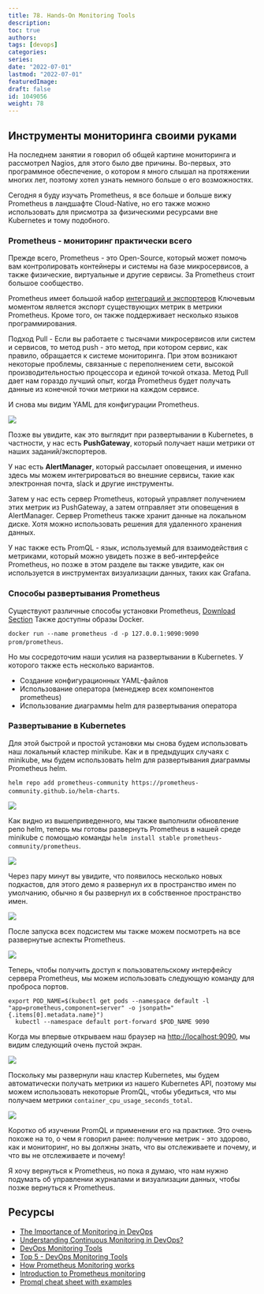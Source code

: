```yaml
---
title: 78. Hands-On Monitoring Tools
description: 
toc: true
authors:
tags: [devops]
categories:
series: 
date: "2022-07-01"
lastmod: "2022-07-01"
featuredImage:
draft: false
id: 1049056
weight: 78
---
```

## Инструменты мониторинга своими руками

На последнем занятии я говорил об общей картине мониторинга и рассмотрел Nagios, для этого было две причины. Во-первых, это программное обеспечение, о котором я много слышал на протяжении многих лет, поэтому хотел узнать немного больше о его возможностях.

Сегодня я буду изучать Prometheus, я все больше и больше вижу Prometheus в ландшафте Cloud-Native, но его также можно использовать для присмотра за физическими ресурсами вне Kubernetes и тому подобного.

### Prometheus - мониторинг практически всего

Прежде всего, Prometheus - это Open-Source, который может помочь вам контролировать контейнеры и системы на базе микросервисов, а также физические, виртуальные и другие сервисы. За Prometheus стоит большое сообщество.

Prometheus имеет большой набор [интеграций и экспортеров](https://prometheus.io/docs/instrumenting/exporters/) Ключевым моментом является экспорт существующих метрик в метрики Prometheus. Кроме того, он также поддерживает несколько языков программирования.

Подход Pull - Если вы работаете с тысячами микросервисов или систем и сервисов, то метод push - это метод, при котором сервис, как правило, обращается к системе мониторинга. При этом возникают некоторые проблемы, связанные с переполнением сети, высокой производительностью процессора и единой точкой отказа. Метод Pull дает нам гораздо лучший опыт, когда Prometheus будет получать данные из конечной точки метрики на каждом сервисе.

И снова мы видим YAML для конфигурации Prometheus.

![](../images/Day78_Monitoring7.ru.png?v1)

Позже вы увидите, как это выглядит при развертывании в Kubernetes, в частности, у нас есть **PushGateway**, который получает наши метрики от наших заданий/экспортеров.

У нас есть **AlertManager**, который рассылает оповещения, и именно здесь мы можем интегрироваться во внешние сервисы, такие как электронная почта, slack и другие инструменты.

Затем у нас есть сервер Prometheus, который управляет получением этих метрик из PushGateway, а затем отправляет эти оповещения в AlertManager. Сервер Prometheus также хранит данные на локальном диске. Хотя можно использовать решения для удаленного хранения данных.

У нас также есть PromQL - язык, используемый для взаимодействия с метриками, который можно увидеть позже в веб-интерфейсе Prometheus, но позже в этом разделе вы также увидите, как он используется в инструментах визуализации данных, таких как Grafana.

### Способы развертывания Prometheus

Существуют различные способы установки Prometheus, [Download Section](https://prometheus.io/download/) Также доступны образы Docker.

`docker run --name prometheus -d -p 127.0.0.1:9090:9090 prom/prometheus`.

Но мы сосредоточим наши усилия на развертывании в Kubernetes. У которого также есть несколько вариантов.

- Создание конфигурационных YAML-файлов
- Использование оператора (менеджер всех компонентов prometheus)
- Использование диаграммы helm для развертывания оператора

### Развертывание в Kubernetes

Для этой быстрой и простой установки мы снова будем использовать наш локальный кластер minikube. Как и в предыдущих случаях с minikube, мы будем использовать helm для развертывания диаграммы Prometheus helm.

`helm repo add prometheus-community https://prometheus-community.github.io/helm-charts`.

![](../images/Day78_Monitoring1.ru.png?v1)

Как видно из вышеприведенного, мы также выполнили обновление репо helm, теперь мы готовы развернуть Prometheus в нашей среде minikube с помощью команды `helm install stable prometheus-community/prometheus`.

![](../images/Day78_Monitoring2.ru.png?v1)

Через пару минут вы увидите, что появилось несколько новых подкастов, для этого демо я развернул их в пространство имен по умолчанию, обычно я бы развернул их в собственное пространство имен.

![](../images/Day78_Monitoring3.ru.png?v1)

После запуска всех подсистем мы также можем посмотреть на все развернутые аспекты Prometheus.

![](../images/Day78_Monitoring4.ru.png?v1)

Теперь, чтобы получить доступ к пользовательскому интерфейсу сервера Prometheus, мы можем использовать следующую команду для проброса портов.

```
export POD_NAME=$(kubectl get pods --namespace default -l "app=prometheus,component=server" -o jsonpath="{.items[0].metadata.name}")
  kubectl --namespace default port-forward $POD_NAME 9090
```

Когда мы впервые открываем наш браузер на <http://localhost:9090>, мы видим следующий очень пустой экран.

![](../images/Day78_Monitoring5.ru.png?v1)

Поскольку мы развернули наш кластер Kubernetes, мы будем автоматически получать метрики из нашего Kubernetes API, поэтому мы можем использовать некоторые PromQL, чтобы убедиться, что мы получаем метрики `container_cpu_usage_seconds_total`.

![](../images/Day78_Monitoring6.ru.png?v1)

Коротко об изучении PromQL и применении его на практике. Это очень похоже на то, о чем я говорил ранее: получение метрик - это здорово, как и мониторинг, но вы должны знать, что вы отслеживаете и почему, и что вы не отслеживаете и почему!

Я хочу вернуться к Prometheus, но пока я думаю, что нам нужно подумать об управлении журналами и визуализации данных, чтобы позже вернуться к Prometheus.

## Ресурсы

- [The Importance of Monitoring in DevOps](https://www.devopsonline.co.uk/the-importance-of-monitoring-in-devops/)
- [Understanding Continuous Monitoring in DevOps?](https://medium.com/devopscurry/understanding-continuous-monitoring-in-devops-f6695b004e3b)
- [DevOps Monitoring Tools](https://www.youtube.com/watch?v=Zu53QQuYqJ0)
- [Top 5 - DevOps Monitoring Tools](https://www.youtube.com/watch?v=4t71iv_9t_4)
- [How Prometheus Monitoring works](https://www.youtube.com/watch?v=h4Sl21AKiDg)
- [Introduction to Prometheus monitoring](https://www.youtube.com/watch?v=5o37CGlNLr8)
- [Promql cheat sheet with examples](https://www.containiq.com/post/promql-cheat-sheet-with-examples)
